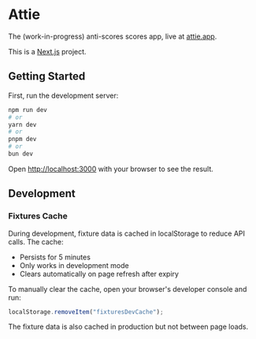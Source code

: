 # Attie

The (work-in-progress) anti-scores scores app, live at [attie.app](https://www.attie.app).

This is a [Next.js](https://nextjs.org) project.

## Getting Started

First, run the development server:

```bash
npm run dev
# or
yarn dev
# or
pnpm dev
# or
bun dev
```

Open [http://localhost:3000](http://localhost:3000) with your browser to see the result.

## Development

### Fixtures Cache

During development, fixture data is cached in localStorage to reduce API calls. The cache:

- Persists for 5 minutes
- Only works in development mode
- Clears automatically on page refresh after expiry

To manually clear the cache, open your browser's developer console and run:

```javascript
localStorage.removeItem("fixturesDevCache");
```

The fixture data is also cached in production but not between page loads.
